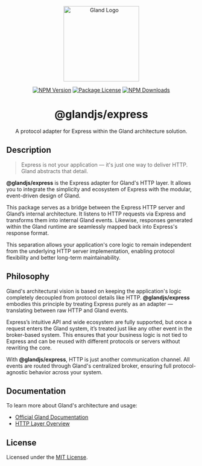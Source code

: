 <p align="center">
  <a href="#" target="blank"><img src="https://github.com/glandjs/glandjs.github.io/blob/main/public/logo.png" width="200" alt="Gland Logo" /></a>
</p>

<p align="center">
  <a href="https://npmjs.com/package/@glandjs/express" target="_blank"><img src="https://img.shields.io/npm/v/@glandjs/express.svg" alt="NPM Version" /></a>
  <a href="https://npmjs.com/package/@glandjs/express" target="_blank"><img src="https://img.shields.io/npm/l/@glandjs/express.svg" alt="Package License" /></a>
  <a href="https://npmjs.com/package/@glandjs/express" target="_blank"><img src="https://img.shields.io/npm/dm/@glandjs/express.svg" alt="NPM Downloads" /></a>
</p>

<h1 align="center">@glandjs/express</h1>

<p align="center">A protocol adapter for Express within the Gland architecture solution.</p>

## Description

> Express is not your application — it's just one way to deliver HTTP. Gland abstracts that detail.

**@glandjs/express** is the Express adapter for Gland's HTTP layer. It allows you to integrate the simplicity and ecosystem of Express with the modular, event-driven design of Gland.

This package serves as a bridge between the Express HTTP server and Gland’s internal architecture. It listens to HTTP requests via Express and transforms them into internal Gland events. Likewise, responses generated within the Gland runtime are seamlessly mapped back into Express's response format.

This separation allows your application's core logic to remain independent from the underlying HTTP server implementation, enabling protocol flexibility and better long-term maintainability.

## Philosophy

Gland's architectural vision is based on keeping the application's logic completely decoupled from protocol details like HTTP. **@glandjs/express** embodies this principle by treating Express purely as an adapter — translating between raw HTTP and Gland events.

Express’s intuitive API and wide ecosystem are fully supported, but once a request enters the Gland system, it’s treated just like any other event in the broker-based system. This ensures that your business logic is not tied to Express and can be reused with different protocols or servers without rewriting the core.

With **@glandjs/express**, HTTP is just another communication channel. All events are routed through Gland's centralized broker, ensuring full protocol-agnostic behavior across your system.

## Documentation

To learn more about Gland's architecture and usage:

- [Official Gland Documentation](https://github.com/glandjs/gland)
- [HTTP Layer Overview](https://github.com/glandjs/http)

## License

Licensed under the [MIT License](https://github.com/glandjs/http/blob/main/LICENSE).
